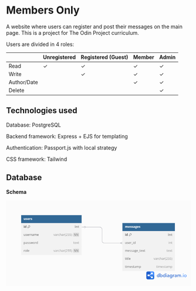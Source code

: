 # Members Only
A website where users can register and post their messages on the main page.
This is a project for The Odin Project curriculum.

Users are divided in 4 roles:

|             | Unregistered | Registered (Guest) | Member | Admin |
| ----------- | ------------ | ------------------ | ------ | ----- |
| Read        | ✓            | ✓                  | ✓      | ✓     |
| Write       |              | ✓                  | ✓      | ✓     |
| Author/Date |              |                    | ✓      | ✓     |
| Delete      |              |                    |        | ✓     |

## Technologies used

Database: PostgreSQL

Backend framework: Express + EJS for templating

Authentication: Passport.js with local strategy

CSS framework: Tailwind

## Database

**Schema**

![image](https://github.com/Belayne/members-only/blob/main/Members%20only.png?raw=true)

